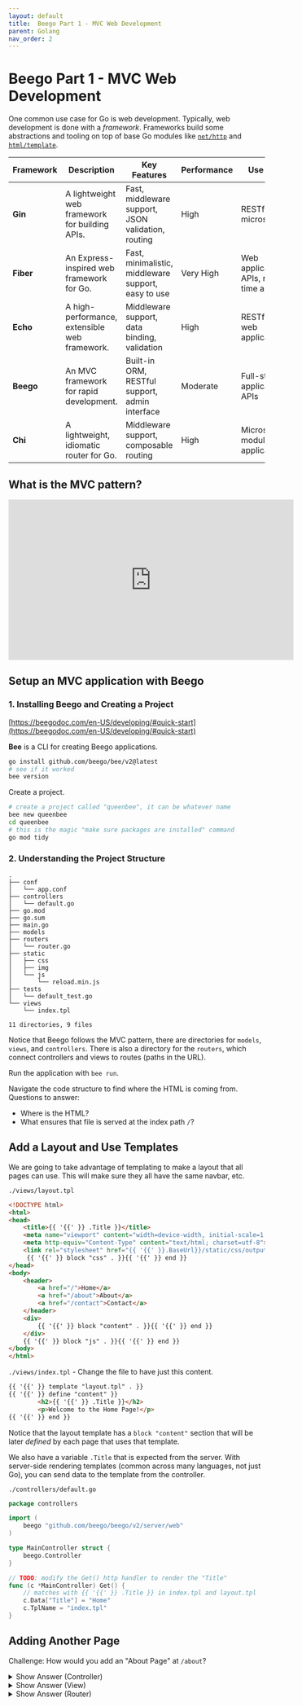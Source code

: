 ```yaml
---
layout: default
title:  Beego Part 1 - MVC Web Development
parent: Golang
nav_order: 2
---
```


# Beego Part 1 - MVC Web Development

One common use case for Go is web development. Typically, web development is done with a *framework*. Frameworks build some abstractions and tooling on top of base Go modules like [`net/http`](https://pkg.go.dev/golang.org/x/net/http) and [`html/template`](https://pkg.go.dev/html/template).

| **Framework** | **Description**                                   | **Key Features**                                   | **Performance** | **Use Cases**                          |
|---------------|---------------------------------------------------|---------------------------------------------------|-----------------|----------------------------------------|
| **Gin**       | A lightweight web framework for building APIs.    | Fast, middleware support, JSON validation, routing | High            | RESTful APIs, microservices            |
| **Fiber**     | An Express-inspired web framework for Go.         | Fast, minimalistic, middleware support, easy to use | Very High       | Web applications, APIs, real-time apps |
| **Echo**      | A high-performance, extensible web framework.     | Middleware support, data binding, validation      | High            | RESTful APIs, web applications         |
| **Beego**     | An MVC framework for rapid development.           | Built-in ORM, RESTful support, admin interface    | Moderate        | Full-stack applications, APIs          |
| **Chi**       | A lightweight, idiomatic router for Go.           | Middleware support, composable routing            | High            | Microservices, modular applications     |

## What is the MVC pattern?

<iframe width="560" height="315" src="https://www.youtube-nocookie.com/embed/DUg2SWWK18I?si=6ri0HIx-MOWBo8gn" title="YouTube video player" frameborder="0" allow="accelerometer; autoplay; clipboard-write; encrypted-media; gyroscope; picture-in-picture; web-share" referrerpolicy="strict-origin-when-cross-origin" allowfullscreen></iframe>

## Setup an MVC application with Beego

### 1. Installing Beego and Creating a Project

[https://beegodoc.com/en-US/developing/#quick-start](https://beegodoc.com/en-US/developing/#quick-start)

**Bee** is a CLI for creating Beego applications.

```bash
go install github.com/beego/bee/v2@latest
# see if it worked
bee version
```

Create a project.

```bash
# create a project called "queenbee", it can be whatever name
bee new queenbee 
cd queenbee
# this is the magic "make sure packages are installed" command
go mod tidy
```

### 2. Understanding the Project Structure

```
.
├── conf
│   └── app.conf
├── controllers
│   └── default.go
├── go.mod
├── go.sum
├── main.go
├── models
├── routers
│   └── router.go
├── static
│   ├── css
│   ├── img
│   └── js
│       └── reload.min.js
├── tests
│   └── default_test.go
└── views
    └── index.tpl

11 directories, 9 files
```

Notice that Beego follows the MVC pattern, there are directories for `models`, `views`, and `controllers`. There is also a directory for the `routers`, which connect controllers and views to routes (paths in the URL).

Run the application with `bee run`.

Navigate the code structure to find where the HTML is coming from. Questions to answer:

- Where is the HTML?
- What ensures that file is served at the index path `/`?

## Add a Layout and Use Templates

We are going to take advantage of templating to make a layout that all pages can use. This will make sure they all have the same navbar, etc.

`./views/layout.tpl`

```html
<!DOCTYPE html>
<html>
<head>
    <title>{{ '{{' }} .Title }}</title>
    <meta name="viewport" content="width=device-width, initial-scale=1.0">
    <meta http-equiv="Content-Type" content="text/html; charset=utf-8">
    <link rel="stylesheet" href="{{ '{{' }}.BaseUrl}}/static/css/output.css">
     {{ '{{' }} block "css" . }}{{ '{{' }} end }}
</head>
<body>
    <header>
        <a href="/">Home</a>
        <a href="/about">About</a>
        <a href="/contact">Contact</a>
    </header>
    <div>
        {{ '{{' }} block "content" . }}{{ '{{' }} end }}
    </div>
    {{ '{{' }} block "js" . }}{{ '{{' }} end }}
</body>
</html>
```

`./views/index.tpl` - Change the file to have just this content.

```html
{{ '{{' }} template "layout.tpl" . }}
{{ '{{' }} define "content" }}
        <h2>{{ '{{' }} .Title }}</h2>
        <p>Welcome to the Home Page!</p>
{{ '{{' }} end }}
```

Notice that the layout template has a `block "content"` section that will be later *defined* by each page that uses that template. 

We also have a variable `.Title` that is expected from the server. With server-side rendering templates (common across many languages, not just Go), you can send data to the template from the controller. 

`./controllers/default.go`

```go
package controllers

import (
    beego "github.com/beego/beego/v2/server/web"
)

type MainController struct {
    beego.Controller
}

// TODO: modify the Get() http handler to render the "Title"
func (c *MainController) Get() {
    // matches with {{ '{{' }} .Title }} in index.tpl and layout.tpl
    c.Data["Title"] = "Home"
    c.TplName = "index.tpl"
}
```

## Adding Another Page

Challenge: How would you add an "About Page" at `/about`?

<details markdown="block">
  <summary>Show Answer (Controller)</summary>

Here is a possible solution.

<code>./controllers/default.go</code>

```golang
package controllers

import (
    beego "github.com/beego/beego/v2/server/web"
)

type MainController struct {
    beego.Controller
}

func (c *MainController) Get() {
    c.Data["Title"] = "Home"
    c.TplName = "index.tpl"
}

type AboutController struct {
    beego.Controller
}

func (c *AboutController) Get() {
    c.Data["Title"] = "About"
    c.TplName = "about.tpl"
}
```

</details>

<details markdown="block">
  <summary>Show Answer (View)</summary>

Here is a possible solution.

<code>./views/about.tpl</code>

```html
{{ '{{' }} template "layout.tpl" . }}
{{ '{{' }} define "content" }}
    <h2>{{ '{{' }} .Title }}</h2>
    <p>Welcome to the About Page!</p>
{{ '{{' }} end }}
```

</details>

<details markdown="block">
  <summary>Show Answer (Router)</summary>

Here is a possible solution.

<code>./routers/router.go</code>

```golang
package routers

import (
	"queenbee/controllers"
	beego "github.com/beego/beego/v2/server/web"
)

func init() {
    beego.Router("/", &controllers.MainController{})
    beego.Router("/about", &controllers.AboutController{})
}
```

</details>
